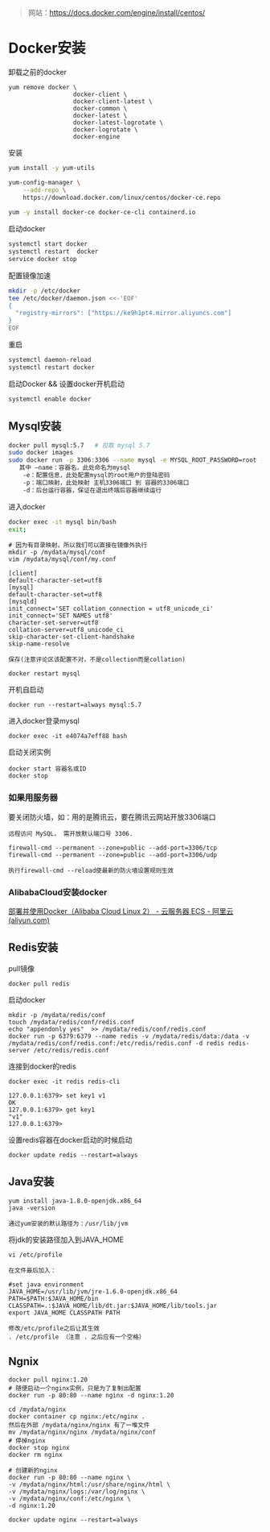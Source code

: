 > 网站：https://docs.docker.com/engine/install/centos/



# Docker安装

卸载之前的docker

```
yum remove docker \
                  docker-client \
                  docker-client-latest \
                  docker-common \
                  docker-latest \
                  docker-latest-logrotate \
                  docker-logrotate \
                  docker-engine
```

安装

```sh
yum install -y yum-utils

yum-config-manager \
    --add-repo \
    https://download.docker.com/linux/centos/docker-ce.repo
    
yum -y install docker-ce docker-ce-cli containerd.io
```

启动docker

```sh
systemctl start docker
systemctl restart  docker
service docker stop
```

配置镜像加速

```sh
mkdir -p /etc/docker
tee /etc/docker/daemon.json <<-'EOF'
{
  "registry-mirrors": ["https://ke9h1pt4.mirror.aliyuncs.com"]
}
EOF
```

重启

```sh
systemctl daemon-reload
systemctl restart docker
```

启动Docker && 设置docker开机启动

```sh
systemctl enable docker
```

## Mysql安装

```sh
docker pull mysql:5.7   # 拉取 mysql 5.7
sudo docker images
sudo docker run -p 3306:3306 --name mysql -e MYSQL_ROOT_PASSWORD=root -d mysql:5.7	
   其中 –name：容器名，此处命名为mysql
    -e：配置信息，此处配置mysql的root用户的登陆密码
    -p：端口映射，此处映射 主机3306端口 到 容器的3306端口
    -d：后台运行容器，保证在退出终端后容器继续运行
```

进入docker

```sh
docker exec -it mysql bin/bash
exit;
```



```
# 因为有目录映射，所以我们可以直接在镜像外执行
mkdir -p /mydata/mysql/conf
vim /mydata/mysql/conf/my.conf 

[client]
default-character-set=utf8
[mysql]
default-character-set=utf8
[mysqld]
init_connect='SET collation_connection = utf8_unicode_ci'
init_connect='SET NAMES utf8'
character-set-server=utf8
collation-server=utf8_unicode_ci
skip-character-set-client-handshake
skip-name-resolve

保存(注意评论区该配置不对，不是collection而是collation)

docker restart mysql
```

开机自启动

```
docker run --restart=always mysql:5.7
```

进入docker登录mysql

```
docker exec -it e4074a7eff88 bash
```

启动关闭实例

```
docker start 容器名或ID
docker stop
```



### 如果用服务器

要关闭防火墙，如：用的是腾讯云，要在腾讯云网站开放3306端口

```
远程访问 MySQL， 需开放默认端口号 3306.

firewall-cmd --permanent --zone=public --add-port=3306/tcp
firewall-cmd --permanent --zone=public --add-port=3306/udp

执行firewall-cmd --reload使最新的防火墙设置规则生效
```



### AlibabaCloud安装docker

[部署并使用Docker（Alibaba Cloud Linux 2） - 云服务器 ECS - 阿里云 (aliyun.com)](https://help.aliyun.com/document_detail/51853.html)



## Redis安装

pull镜像

```shell
docker pull redis
```

启动docker

```shell
mkdir -p /mydata/redis/conf
touch /mydata/redis/conf/redis.conf
echo "appendonly yes"  >> /mydata/redis/conf/redis.conf
docker run -p 6379:6379 --name redis -v /mydata/redis/data:/data -v /mydata/redis/conf/redis.conf:/etc/redis/redis.conf -d redis redis-server /etc/redis/redis.conf

```

 连接到docker的redis

```shell
docker exec -it redis redis-cli

127.0.0.1:6379> set key1 v1
OK
127.0.0.1:6379> get key1
"v1"
127.0.0.1:6379> 
```

设置redis容器在docker启动的时候启动

```shell
docker update redis --restart=always
```

## Java安装

```
yum install java-1.8.0-openjdk.x86_64
java -version

通过yum安装的默认路径为：/usr/lib/jvm
```

将jdk的安装路径加入到JAVA_HOME

```
vi /etc/profile

在文件最后加入：

#set java environment
JAVA_HOME=/usr/lib/jvm/jre-1.6.0-openjdk.x86_64
PATH=$PATH:$JAVA_HOME/bin
CLASSPATH=.:$JAVA_HOME/lib/dt.jar:$JAVA_HOME/lib/tools.jar
export JAVA_HOME CLASSPATH PATH

修改/etc/profile之后让其生效
. /etc/profile （注意 . 之后应有一个空格）
```



## Ngnix

```
docker pull nginx:1.20
# 随便启动一个nginx实例，只是为了复制出配置
docker run -p 80:80 --name nginx -d nginx:1.20

cd /mydata/nginx
docker container cp nginx:/etc/nginx .
然后在外部 /mydata/nginx/nginx 有了一堆文件
mv /mydata/nginx/nginx /mydata/nginx/conf
# 停掉nginx
docker stop nginx
docker rm nginx

# 创建新的nginx
docker run -p 80:80 --name nginx \
-v /mydata/nginx/html:/usr/share/nginx/html \
-v /mydata/nginx/logs:/var/log/nginx \
-v /mydata/nginx/conf:/etc/nginx \
-d nginx:1.20

docker update nginx --restart=always


```

